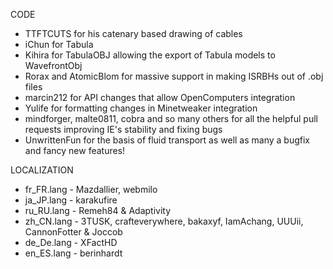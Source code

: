 CODE
- TTFTCUTS for his catenary based drawing of cables
- iChun for Tabula
- Kihira for TabulaOBJ allowing the export of Tabula models to WavefrontObj
- Rorax and AtomicBlom for massive support in making ISRBHs out of .obj files
- marcin212 for API changes that allow OpenComputers integration 
- Yulife for formatting changes in Minetweaker integration
- mindforger, malte0811, cobra and so many others for all the helpful pull requests improving IE's stability and fixing bugs
- UnwrittenFun for the basis of fluid transport as well as many a bugfix and fancy new features!

LOCALIZATION
- fr_FR.lang - Mazdallier, webmilo
- ja_JP.lang - karakufire
- ru_RU.lang - Remeh84 & Adaptivity
- zh_CN.lang - 3TUSK, crafteverywhere, bakaxyf, IamAchang, UUUii, CannonFotter & Joccob
- de_De.lang - XFactHD
- en_ES.lang - berinhardt